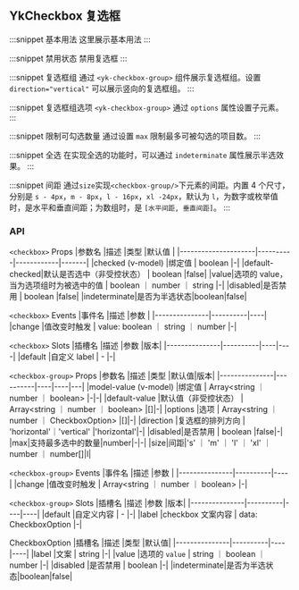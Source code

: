 ## YkCheckbox 复选框

:::snippet
基本用法
这里展示基本用法
<CheckboxPrimary/>
:::

:::snippet
禁用状态
禁用复选框
<CheckboxDisabled/>
:::

:::snippet
复选框组
通过 `<yk-checkbox-group>` 组件展示复选框组。设置 `direction="vertical"` 可以展示竖向的复选框组。
<CheckboxGroupPrimary/>
:::

:::snippet
复选框组选项
`<yk-checkbox-group>` 通过 `options` 属性设置子元素。
<CheckboxGroupOptions/>
:::

:::snippet
限制可勾选数量
通过设置 `max` 限制最多可被勾选的项目数。
<CheckboxMax/>
:::

:::snippet
全选
在实现全选的功能时，可以通过 `indeterminate` 属性展示半选效果。
<CheckboxAll/>
:::

:::snippet
间距
通过`size`实现`<checkbox-group/>`下元素的间距。内置 4 个尺寸，分别是 `s - 4px`，`m - 8px`，`l - 16px`，`xl -24px`，默认为 `l`，为数字或枚举值时，是水平和垂直间距；为数组时，是 `[水平间距, 垂直间距]`。
<CheckboxGroupSize/>
:::

### API

`<checkbox>` Props
|参数名 |描述 |类型 |默认值 |
|---------------------|----------|------------|-------|
|checked (v-model) |绑定值 | boolean |-|
|default-checked|默认是否选中（非受控状态） | boolean |false|
|value|选项的 value，当为选项组时为被选中的值 | boolean ｜ number ｜ string |-|
|disabled|是否禁用 | boolean |false|
|indeterminate|是否为半选状态|boolean|false|

`<checkbox>` Events
|事件名 |描述 |参数 |
|---------------|----------|----|
|change |值改变时触发 | value: boolean ｜ string ｜ number |-|

`<checkbox>` Slots
|插槽名 |描述 |参数 |版本|
|---------------|----------|----|----|
|default |自定义 label | - |-|

`<checkbox-group>` Props
|参数名 |描述 |类型 |默认值|版本|
|---------------|----------|----|----|---|
|model-value (v-model) |绑定值 | Array<string ｜ number ｜ boolean> |-|-|
|default-value |默认值（非受控状态） | Array<string ｜ number ｜ boolean> |[]|-|
|options |选项 | Array<string ｜ number ｜ CheckboxOption> |[]|-|
|direction |复选框的排列方向 | 'horizontal'｜'vertical' |'horizontal'|-|
|disabled|是否禁用 | boolean |false|-|
|max|支持最多选中的数量|number|-|-|
|size|间距|'s' ｜ 'm' ｜ 'l' ｜ 'xl' ｜ number ｜ number[]|l|

`<checkbox-group>` Events
|事件名 |描述 |参数 |
|---------------|----------|----|
|change |值改变时触发 | Array<string ｜ number ｜ boolean> |-|

`<checkbox-group>` Slots
|插槽名 |描述 |参数 |版本|
|---------------|----------|----|----|
|default |自定义内容 | - |-|
|label |checkbox 文案内容 | data: CheckboxOption |-|

CheckboxOption
|插槽名 |描述 |类型 |默认值|
|---------------|----------|----|----|
|label |文案 | string |-|
|value |选项的 `value` | string ｜ boolean ｜ number |-|
|disabled |是否禁用 | boolean |-|
|indeterminate|是否为半选状态|boolean|false|
